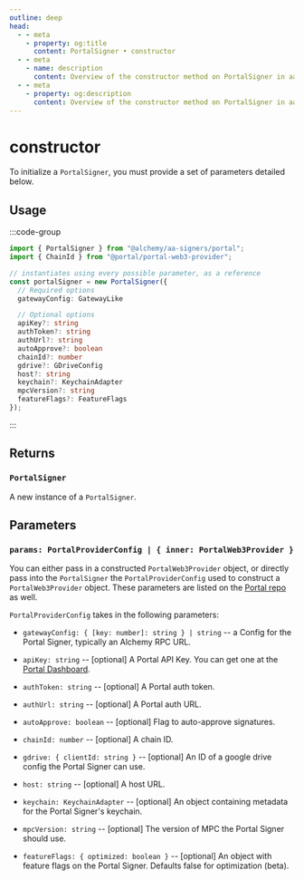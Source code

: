 ```yaml
---
outline: deep
head:
  - - meta
    - property: og:title
      content: PortalSigner • constructor
  - - meta
    - name: description
      content: Overview of the constructor method on PortalSigner in aa-signers
  - - meta
    - property: og:description
      content: Overview of the constructor method on PortalSigner in aa-signers
---
```


# constructor

To initialize a `PortalSigner`, you must provide a set of parameters detailed below.

## Usage

:::code-group

```ts [example.ts]
import { PortalSigner } from "@alchemy/aa-signers/portal";
import { ChainId } from "@portal/portal-web3-provider";

// instantiates using every possible parameter, as a reference
const portalSigner = new PortalSigner({
  // Required options
  gatewayConfig: GatewayLike

  // Optional options
  apiKey?: string
  authToken?: string
  authUrl?: string
  autoApprove?: boolean
  chainId?: number
  gdrive?: GDriveConfig
  host?: string
  keychain?: KeychainAdapter
  mpcVersion?: string
  featureFlags?: FeatureFlags
});
```

:::

## Returns

### `PortalSigner`

A new instance of a `PortalSigner`.

## Parameters

### `params: PortalProviderConfig | { inner: PortalWeb3Provider }`

You can either pass in a constructed `PortalWeb3Provider` object, or directly pass into the `PortalSigner` the `PortalProviderConfig` used to construct a `PortalWeb3Provider` object. These parameters are listed on the [Portal repo](https://github.com/portal/portal-web3-provider/blob/main/src/types.ts#L48) as well.

`PortalProviderConfig` takes in the following parameters:

- `gatewayConfig: { [key: number]: string } | string` -- a Config for the Portal Signer, typically an Alchemy RPC URL.

- `apiKey: string` -- [optional] A Portal API Key. You can get one at the [Portal Dashboard](https://docs.portalhq.io/).

- `authToken: string` -- [optional] A Portal auth token.

- `authUrl: string` -- [optional] A Portal auth URL.

- `autoApprove: boolean` -- [optional] Flag to auto-approve signatures.

- `chainId: number` -- [optional] A chain ID.

- `gdrive: { clientId: string }` -- [optional] An ID of a google drive config the Portal Signer can use.

- `host: string` -- [optional] A host URL.

- `keychain: KeychainAdapter` -- [optional] An object containing metadata for the Portal Signer's keychain.

- `mpcVersion: string` -- [optional] The version of MPC the Portal Signer should use.

- `featureFlags: { optimized: boolean }` -- [optional] An object with feature flags on the Portal Signer. Defaults false for optimization (beta).
